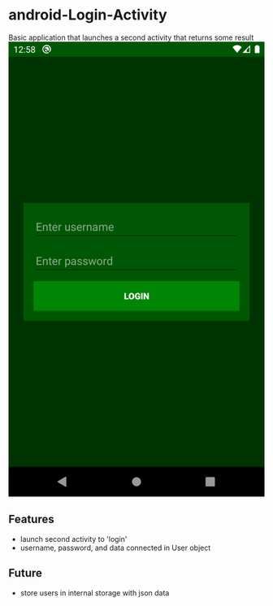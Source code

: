 # android-Login-Activity

Basic application that launches a second activity that returns some result
![GitHub Logo](screenshots/Screenshot_1572238725.png)

## Features

- launch second activity to 'login'
- username, password, and data connected in User object

## Future

- store users in internal storage with json data
